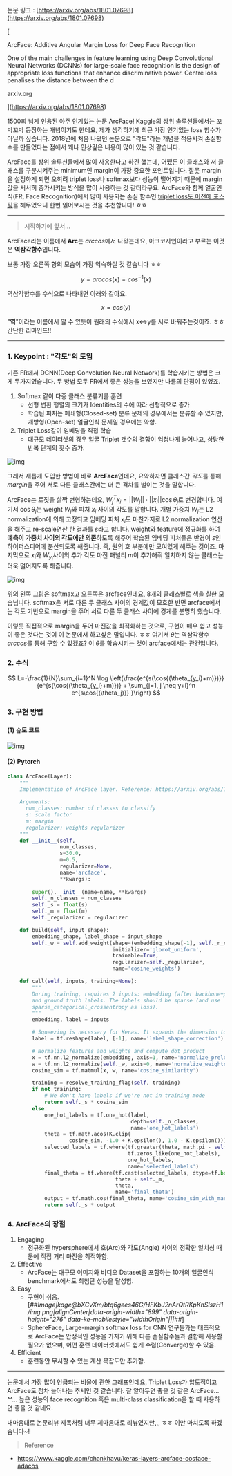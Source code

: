 
논문 링크 : [https://arxiv.org/abs/1801.07698](https://arxiv.org/abs/1801.07698)

[

ArcFace: Additive Angular Margin Loss for Deep Face Recognition

One of the main challenges in feature learning using Deep Convolutional Neural Networks (DCNNs) for large-scale face recognition is the design of appropriate loss functions that enhance discriminative power. Centre loss penalises the distance between the d

arxiv.org



](https://arxiv.org/abs/1801.07698)

1500회 넘게 인용된 아주 인기있는 논문 ArcFace! Kaggle의 상위 솔루션들에서는 꼬박꼬박 등장하는 개념이기도 한데요, 제가 생각하기에 최근 가장 인기있는 loss 함수가 아닐까 싶습니다. 2018년에 처음 나왔던 논문으로 "각도"라는 개념을 적용시켜 손실함수를 만들었다는 점에서 꽤나 인상깊은 내용이 많이 있는 것 같습니다.

ArcFace를 상위 솔루션들에서 많이 사용한다고 하긴 했는데, 어쨌든 이 클래스와 저 클래스를 구분시켜주는 minimum인 margin이 가장 중요한 포인트입니다. 잘못 margin을 설정하게 되면 오히려 triplet loss나 softmax보다 성능이 떨어지기 때문에 margin값을 서서히 증가시키는 방식을 많이 사용하는 것 같더라구요. ArcFace와 함께 얼굴인식(FR, Face Recognition)에서 많이 사용되는 손실 함수인 [triplet loss도 이전에 포스팅](https://butter-shower.tistory.com/233)을 해두었으니 한번 읽어보시는 것을 추천합니다! ㅎㅎ

---

> 시작하기에 앞서...

ArcFace라는 이름에서 **Arc**는 $arccos$에서 나왔는데요, 아크코사인이라고 부르는 이것은 **역삼각함수**입니다.

보통 가장 오른쪽 항의 모습이 가장 익숙하실 것 같습니다 ㅎㅎ

$$ y = arccos(x) = cos^{-1}(x) $$

역삼각함수를 수식으로 나타내면 아래와 같아요.

$$ x = cos(y) $$

"**역**"이라는 이름에서 알 수 있듯이 원래의 수식에서 x<->y를 서로 바꿔주는것이죠. ㅎㅎ 간단한 리마인드!! 


---

### 1. Keypoint : "각도"의 도입

기존 FR에서 DCNN(Deep Convolution Neural Network)를 학습시키는 방법은 크게 두가지였습니다. 두 방법 모두 FR에서 좋은 성능을 보였지만 나름의 단점이 있었죠.

1. Softmax 같이 다중 클래스 분류기를 훈련
   - 선형 변환 행렬의 크기가 Identities의 수에 따라 선형적으로 증가
   - 학습된 피처는 폐쇄형(Closed-set) 분류 문제의 경우에서는 분류할 수 있지만, 개방형(Open-set) 얼굴인식 문제일 경우에는 약함.
2. Triplet Loss같이 임베딩을 직접 학습
   - 대규모 데이터셋의 경우 얼굴 Triplet 갯수의 결합이 엄청나게 늘어나고, 상당한 반복 단계의 횟수 증가.

![img](https://norman3.github.io/papers/images/arcface/f02.png)

그래서 새롭게 도입한 방법이 바로 **ArcFace**인데요, 요약하자면 클래스간 *각도*를 통해 *margin*을 주어 서로 다른 클래스간에는 더 큰 격차를 벌이는 것을 말합니다. 

ArcFace는 로짓을 살짝 변형하는데요, $W^T_j x_i = ||W_j|| \cdot ||x_i|| \cos{\theta_j}$로 변경합니다. 여기서 $\cos{\theta_j}$는 weight $W_j$와 피처 $x_i$ 사이의 각도를 말합니다. 개별 가중치 $W_j$는 L2 normalization에 의해 고정되고 임베딩 피처 $x_i$도 마찬가지로 L2 normalization 연산을 해주고 re-scale연산 한 결과를 $s$라고 합니다. weight와 feature에 정규화를 하여 **예측이 가중치 사이의 각도에만 의존**하도록 해주어 학습된 임베딩 피처들은 반경이 $s$인 하이퍼스피어에 분산되도록 해줍니다. 즉, 원의 호 부분에만 모여있게 해주는 것이죠. 마지막으로 $x_i$와 $W_{y_i}$사이의 추가 각도 마진 패널티 $m$이 추가해줘 일치하지 않는 클래스는 더욱 멀어지도록 해줍니다. 


![img](https://norman3.github.io/papers/images/arcface/f03.png)

위의 왼쪽 그림은 softmax고 오른쪽은 arcface인데요, 8개의 클래스별로 색을 칠한 모습닙니다. softmax은 서로 다른 두 클래스 사이의 경계값이 모호한 반면 arcface에서는 각도 기반으로 margin을 주어 서로 다른 두 클래스 사이에 경계를 분명히 했습니다. 

이렇듯 직접적으로 margin을 두어 마진값을 최적화하는 것으로, 구현이 매우 쉽고 성능이 좋은 것다는 것이 이 논문에서 하고싶은 말입니다. ㅎㅎ 여기서 $\theta$는 역삼각함수 $arccos$를 통해 구할 수 있겠죠? 이 $\theta$를 학습시키는 것이 arcface에서는 관건입니다.


### 2. 수식

$$ L=-\frac{1}{N}\sum_{i=1}^N \log \left(\frac{e^{s(\cos{(\theta_{y_i}+m)})}}{e^{s(\cos{(\theta_{y_i}+m)})} + \sum_{j=1, j \neq y+i}^n e^{s\cos{(\theta_j)}} }\right) $$

### 3. 구현 방법

#### (1) 슈도 코드

![img](https://norman3.github.io/papers/images/arcface/a01.png)

#### (2) Pytorch

```python
class ArcFace(Layer):
    """
    Implementation of ArcFace layer. Reference: https://arxiv.org/abs/1801.07698
    
    Arguments:
      num_classes: number of classes to classify
      s: scale factor
      m: margin
      regularizer: weights regularizer
    """
    def __init__(self,
                 num_classes,
                 s=30.0,
                 m=0.5,
                 regularizer=None,
                 name='arcface',
                 **kwargs):
        
        super().__init__(name=name, **kwargs)
        self._n_classes = num_classes
        self._s = float(s)
        self._m = float(m)
        self._regularizer = regularizer

    def build(self, input_shape):
        embedding_shape, label_shape = input_shape
        self._w = self.add_weight(shape=(embedding_shape[-1], self._n_classes),
                                  initializer='glorot_uniform',
                                  trainable=True,
                                  regularizer=self._regularizer,
                                  name='cosine_weights')

    def call(self, inputs, training=None):
        """
        During training, requires 2 inputs: embedding (after backbone+pool+dense),
        and ground truth labels. The labels should be sparse (and use
        sparse_categorical_crossentropy as loss).
        """
        embedding, label = inputs

        # Squeezing is necessary for Keras. It expands the dimension to (n, 1)
        label = tf.reshape(label, [-1], name='label_shape_correction')

        # Normalize features and weights and compute dot product
        x = tf.nn.l2_normalize(embedding, axis=1, name='normalize_prelogits')
        w = tf.nn.l2_normalize(self._w, axis=0, name='normalize_weights')
        cosine_sim = tf.matmul(x, w, name='cosine_similarity')

        training = resolve_training_flag(self, training)
        if not training:
            # We don't have labels if we're not in training mode
            return self._s * cosine_sim
        else:
            one_hot_labels = tf.one_hot(label,
                                        depth=self._n_classes,
                                        name='one_hot_labels')
            theta = tf.math.acos(K.clip(
                    cosine_sim, -1.0 + K.epsilon(), 1.0 - K.epsilon()))
            selected_labels = tf.where(tf.greater(theta, math.pi - self._m),
                                       tf.zeros_like(one_hot_labels),
                                       one_hot_labels,
                                       name='selected_labels')
            final_theta = tf.where(tf.cast(selected_labels, dtype=tf.bool),
                                   theta + self._m,
                                   theta,
                                   name='final_theta')
            output = tf.math.cos(final_theta, name='cosine_sim_with_margin')
            return self._s * output
```


### 4. ArcFace의 장점

1.  Engaging
    -   정규화된 hypersphere에서 호(Arc)와 각도(Angle) 사이의 정확한 일치성 때문에 직접 거리 마진을 최적화함.
2.  Effective
    -   ArcFace는 대규모 이미지와 비디오 Dataset을 포함하는 10개의 얼굴인식 benchmark에서도 최첨단 성능을 달성함.
3.  Easy
    -   구현이 쉬움.  
        [##_Image|kage@bXCvXm/btq6gees46G/HFKbJ2nArQtRKpKnSlszH1/img.png|alignCenter|data-origin-width="899" data-origin-height="276" data-ke-mobilestyle="widthOrigin"|||_##]
    -   SphereFace, Large-margin softmax loss for CNN 연구들과는 대조적으로 ArcFace는 안정적인 성능을 가지기 위해 다른 손실함수들과 결합해 사용할 필요가 없으며, 어떤 훈련 데이터셋에서도 쉽게 수렴(Converge)할 수 있음.
4.  Efficient
    -   훈련동안 무시할 수 있는 계산 복잡도만 추가함.

---

논문에서 가장 많이 언급되는 비율에 관한 그래프인데요, Triplet Loss가 압도적이고 ArcFace도 점차 늘어나는 추세인 것 같습니다. 잘 알아두면 좋을 것 같은 ArcFace... ^^... 높은 성능의 face recognition 혹은 multi-class classification을 할 때 사용하면 좋을 것 같네요.

내마음대로 논문리뷰 제목처럼 너무 제마음대로 리뷰였지만,,, ㅎㅎ 이만 마치도록 하겠습니다~!


> Reference

- <https://www.kaggle.com/chankhavu/keras-layers-arcface-cosface-adacos>

